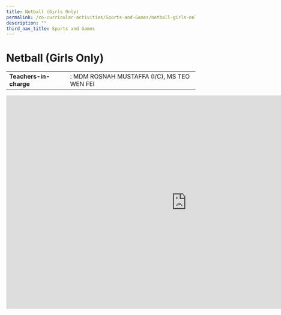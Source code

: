 ```yaml
---
title: Netball (Girls Only)
permalink: /co-curricular-activities/Sports-and-Games/netball-girls-only/
description: ""
third_nav_title: Sports and Games
---
```

# **Netball (Girls Only)**

|  	|  	|
|---	|---	|
| **Teachers-in-charge** 	| : MDM ROSNAH MUSTAFFA (I/C), MS TEO WEN FEI 	|




<iframe allowfullscreen="true" height="569" width="960" frameborder="0" src="https://docs.google.com/presentation/d/e/2PACX-1vQXzqCOfyqHlg3trJgW47lHg0OIaydjI3b38X--2YOw2WWctAL4UcJOjBWzf_re7LdmJYQJbntVzVPH/embed?start=true&amp;loop=true&amp;delayms=3000"></iframe>